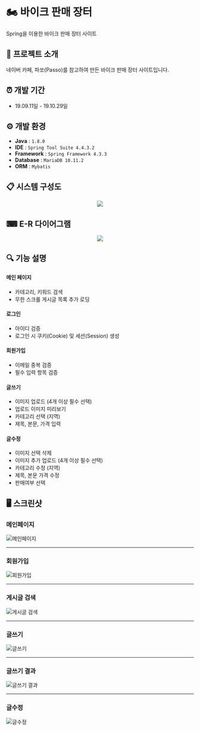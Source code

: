 # 🏍 바이크 판매 장터

Spring을 이용한 바이크 판매 장터 사이트

## 📖 프로젝트 소개

네이버 카페, 파쏘(Passo)를 참고하여 만든 바이크 판매 장터 사이트입니다.

## ⏰ 개발 기간

- 19.09.11일 - 19.10.29일

## ⚙ 개발 환경

- **Java** : `1.8.0`
- **IDE** : `Spring Tool Suite 4.4.3.2`
- **Framework** : `Spring Framework 4.3.3`
- **Database** : `MariaDB 10.11.2`
- **ORM** : `Mybatis`

## 📋 시스템 구성도

<p align="center">
    <img src="https://github.com/dhwngjs01/Spring_Motorcycle_BBS/assets/38345593/463ad889-fe19-4ca7-a52c-4bfe3abb7b07">
</p>

## ⌨ E-R 다이어그램

<p align="center">
  <img src="https://github.com/dhwngjs01/Spring_Motorcycle_BBS/assets/38345593/b0c70628-b782-4388-aae7-56073d906d47">
</p>

## 🔍 기능 설명

#### 메인 페이지

- 카테고리, 키워드 검색
- 무한 스크롤 게시글 목록 추가 로딩

#### 로그인

- 아이디 검증
- 로그인 시 쿠키(Cookie) 및 세션(Session) 생성

#### 회원가입

- 이메일 중복 검증
- 필수 입력 항목 검증

#### 글쓰기

- 이미지 업로드 (4개 이상 필수 선택)
- 업로드 이미지 미리보기
- 카테고리 선택 (지역)
- 제목, 본문, 가격 입력

#### 글수정

- 이미지 선택 삭제
- 이미지 추가 업로드 (4개 이상 필수 선택)
- 카테고리 수정 (지역)
- 제목, 본문 가격 수정
- 판매여부 선택

## 🖥 스크린샷

### 메인페이지

<img alt="메인페이지" src="https://github.com/dhwngjs01/Spring_Motorcycle_BBS/assets/38345593/19897ae5-2624-4b7d-ac3a-cf601ce63964">

<hr>

### 회원가입

<img alt="회원가입" src="https://github.com/dhwngjs01/Spring_Motorcycle_BBS/assets/38345593/9fc1eec1-d033-4f53-a92d-14ff9d17270f">

<hr>

### 게시글 검색

<img alt="게시글 검색" src="https://github.com/dhwngjs01/Spring_Motorcycle_BBS/assets/38345593/1d13e457-7e93-46f2-839d-714f144b980c">

<hr>

### 글쓰기

<img alt="글쓰기" src="https://github.com/dhwngjs01/Spring_Motorcycle_BBS/assets/38345593/d57eca6d-97b5-49bc-bdff-87b32faec0f9">

<hr>

### 글쓰기 결과

<img alt="글쓰기 결과" src="https://github.com/dhwngjs01/Spring_Motorcycle_BBS/assets/38345593/b2d5001c-5bdc-42b3-9bb6-a2cf119a6090">

<hr>

### 글수정

<img alt="글수정" src="https://github.com/dhwngjs01/Spring_Motorcycle_BBS/assets/38345593/14cd2243-d42c-4005-a996-886051534940">
